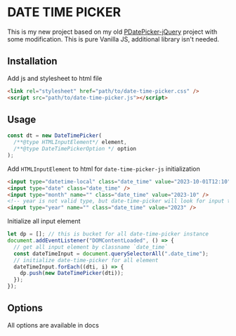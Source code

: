 # DATE TIME PICKER

This is my new project based on my old [PDatePicker-jQuery](https://github.com/poetrasapoetra/PDatePicker-jQuery) project with some modification. This is pure Vanilla JS, additional library isn't needed.

## Installation

Add js and stylesheet to html file

```html
<link rel="stylesheet" href="path/to/date-time-picker.css" />
<script src="path/to/date-time-picker.js"></script>
```

## Usage

```js
const dt = new DateTimePicker(
  /**@type HTMLInputElement*/ element,
  /**@type DateTimePickerOption */ option
);
```

Add `HTMLInputElement` to html for `date-time-picker-js` initialization

```html
<input type="datetime-local" class="date_time" value="2023-10-01T12:10" />
<input type="date" class="date_time" />
<input type="month" name="" class="date_time" value="2023-10" />
<!-- year is not valid type, but date-time-picker will look for input type if not specified in object parameter -->
<input type="year" name="" class="date_time" value="2023" />
```

Initialize all input element

```js
let dp = []; // this is bucket for all date-time-picker instance
document.addEventListener("DOMContentLoaded", () => {
  // get all input element by classname `date_time`
  const dateTimeInput = document.querySelectorAll(".date_time");
  // initialize date-time-picker for all element
  dateTimeInput.forEach((dti, i) => {
    dp.push(new DateTimePicker(dti));
  });
});
```

## Options
All options are available in docs

